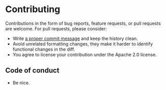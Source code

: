 Contributing
============

Contributions in the form of bug reports, feature requests, or pull requests are
welcome. For pull requests, please consider:

 * Write [a proper commit message][proper-commit] and keep the history clean.
 * Avoid unrelated formatting changes, they make it harder to identify
   functional changes in the diff.
 * You agree to license your contribution under the Apache 2.0 license.

Code of conduct
---------------

 * Be nice.

[proper-commit]: http://tbaggery.com/2008/04/19/a-note-about-git-commit-messages.html
